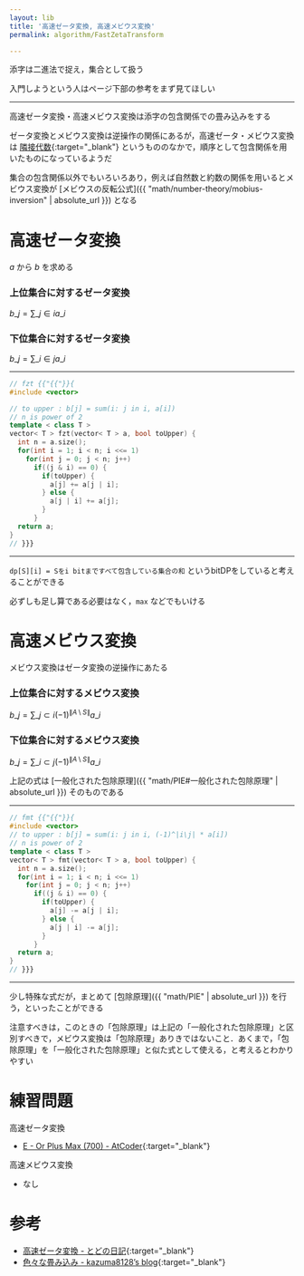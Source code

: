 ```yaml
---
layout: lib
title: '高速ゼータ変換, 高速メビウス変換'
permalink: algorithm/FastZetaTransform

---
```



添字は二進法で捉え，集合として扱う

入門しようという人はページ下部の参考をまず見てほしい

---

高速ゼータ変換・高速メビウス変換は添字の包含関係での畳み込みをする

ゼータ変換とメビウス変換は逆操作の関係にあるが，高速ゼータ・メビウス変換は [隣接代数](https%3A%2F%2Fja.wikipedia.org%2Fwiki%2F%E9%9A%A3%E6%8E%A5%E4%BB%A3%E6%95%B0_%28%E9%A0%86%E5%BA%8F%E7%90%86%E8%AB%96%29){:target="_blank"}<!--_--> というもののなかで，順序として包含関係を用いたものになっているようだ

集合の包含関係以外でもいろいろあり，例えば自然数と約数の関係を用いるとメビウス変換が [メビウスの反転公式]({{ "math/number-theory/mobius-inversion" | absolute_url }}) となる

# 高速ゼータ変換

$a$ から $b$ を求める

### 上位集合に対するゼータ変換

$\displaystyle b\_j = \sum\_{j \in i} a\_i$

### 下位集合に対するゼータ変換

$\displaystyle b\_j = \sum\_{i \in j} a\_i$

---


```cpp
// fzt {{"{{"}}{
#include <vector>

// to upper : b[j] = sum(i: j in i, a[i])
// n is power of 2
template < class T >
vector< T > fzt(vector< T > a, bool toUpper) {
  int n = a.size();
  for(int i = 1; i < n; i <<= 1)
    for(int j = 0; j < n; j++)
      if((j & i) == 0) {
        if(toUpper) {
          a[j] += a[j | i];
        } else {
          a[j | i] += a[j];
        }
      }
  return a;
}
// }}}
```


---

`dp[S][i] = Sをi bitまですべて包含している集合の和` というbitDPをしていると考えることができる

必ずしも足し算である必要はなく，`max` などでもいける

# 高速メビウス変換

メビウス変換はゼータ変換の逆操作にあたる

### 上位集合に対するメビウス変換

$\displaystyle b\_j = \sum\_{j \subset i} (-1)^{\|A \setminus S\|} a\_i$

### 下位集合に対するメビウス変換

$\displaystyle b\_j = \sum\_{i \subset j} (-1)^{\|A \setminus S\|} a\_i$

上記の式は [一般化された包除原理]({{ "math/PIE#一般化された包除原理" | absolute_url }}) そのものである

---


```cpp
// fmt {{"{{"}}{
#include <vector>
// to upper : b[j] = sum(i: j in i, (-1)^|i\j| * a[i])
// n is power of 2
template < class T >
vector< T > fmt(vector< T > a, bool toUpper) {
  int n = a.size();
  for(int i = 1; i < n; i <<= 1)
    for(int j = 0; j < n; j++)
      if((j & i) == 0) {
        if(toUpper) {
          a[j] -= a[j | i];
        } else {
          a[j | i] -= a[j];
        }
      }
  return a;
}
// }}}
```


---

少し特殊な式だが，まとめて [包除原理]({{ "math/PIE" | absolute_url }}) を行う，といったことができる

注意すべきは，このときの「包除原理」は上記の「一般化された包除原理」と区別すべきで，メビウス変換は「包除原理」ありきではないこと．あくまで，「包除原理」を「一般化された包除原理」と似た式として使える，と考えるとわかりやすい

# 練習問題

高速ゼータ変換

* [E - Or Plus Max (700) - AtCoder](https://beta.atcoder.jp/contests/arc100/tasks/arc100_c){:target="_blank"}<!--_-->

高速メビウス変換

* なし

# 参考

* [高速ゼータ変換 - とどの日記](http://d.hatena.ne.jp/todo314/touch/20120614/1339695202){:target="_blank"}<!--_-->
* [色々な畳み込み - kazuma8128’s blog](http://kazuma8128.hatenablog.com/entry/2018/05/31/144519){:target="_blank"}<!--_-->

